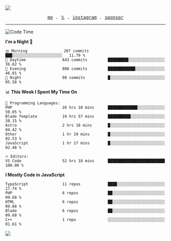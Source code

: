 <img style="bottom: 800px;" src="https://imgur.com/rilHVxA.png"/>
<p align="center">
  <samp>
    <a href="https://fayln.com">me</a> .
    <!-- <a href="https://fayln.com/projects">projects</a> . -->
    <a href="https://go.fayln.com/twitter">𝕏</a> .
    <a href="https://go.fayln.com/instagram">instagram</a> .
<!--     <a href="https://go.fayln.com/polywork">polywork</a> . -->
    <a href="https://github.com/sponsors/faridhnzz">sponsor</a>
  </samp>
</p>

---
<!--START_SECTION:waka-->
![Code Time](http://img.shields.io/badge/Code%20Time-2%2C770%20hrs%2054%20mins-blue)

**I'm a Night 🦉** 

```text
🌞 Morning                207 commits         ███░░░░░░░░░░░░░░░░░░░░░░   11.79 % 
🌆 Daytime                643 commits         █████████░░░░░░░░░░░░░░░░   36.62 % 
🌃 Evening                808 commits         ████████████░░░░░░░░░░░░░   46.01 % 
🌙 Night                  98 commits          █░░░░░░░░░░░░░░░░░░░░░░░░   05.58 % 
```


📊 **This Week I Spent My Time On** 

```text
💬 Programming Languages: 
PHP                      26 hrs 10 mins      █████████████░░░░░░░░░░░░   50.05 % 
Blade Template           19 hrs 57 mins      ██████████░░░░░░░░░░░░░░░   38.15 % 
Astro                    2 hrs 18 mins       █░░░░░░░░░░░░░░░░░░░░░░░░   04.42 % 
Other                    1 hr 19 mins        █░░░░░░░░░░░░░░░░░░░░░░░░   02.53 % 
JavaScript               1 hr 17 mins        █░░░░░░░░░░░░░░░░░░░░░░░░   02.48 % 

🔥 Editors: 
VS Code                  52 hrs 18 mins      █████████████████████████   100.00 % 
```

**I Mostly Code in JavaScript** 

```text
TypeScript               11 repos            ████░░░░░░░░░░░░░░░░░░░░░   17.74 % 
PHP                      6 repos             ██░░░░░░░░░░░░░░░░░░░░░░░   09.68 % 
HTML                     6 repos             ██░░░░░░░░░░░░░░░░░░░░░░░   09.68 % 
Blade                    6 repos             ██░░░░░░░░░░░░░░░░░░░░░░░   09.68 % 
C++                      1 repo              ░░░░░░░░░░░░░░░░░░░░░░░░░   01.61 % 
```




<!--END_SECTION:waka-->

![](https://hit.yhype.me/github/profile?user_id=29797712)
